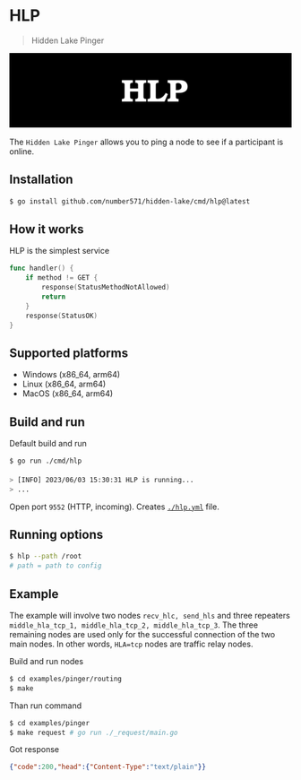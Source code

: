# HLP

> Hidden Lake Pinger

<img src="images/hlp_logo.png" alt="hlp_logo.png"/>

The `Hidden Lake Pinger` allows you to ping a node to see if a participant is online.

## Installation

```bash
$ go install github.com/number571/hidden-lake/cmd/hlp@latest
```

## How it works

HLP is the simplest service

```go
func handler() {
    if method != GET {
        response(StatusMethodNotAllowed)
        return
    }
    response(StatusOK)
}
```

## Supported platforms

- Windows (x86_64, arm64)
- Linux (x86_64, arm64)
- MacOS (x86_64, arm64)

## Build and run

Default build and run

```bash 
$ go run ./cmd/hlp

> [INFO] 2023/06/03 15:30:31 HLP is running...
> ...
```

Open port `9552` (HTTP, incoming).
Creates [`./hlp.yml`](./hlp.yml) file.

## Running options

```bash
$ hlp --path /root
# path = path to config
```

## Example

The example will involve two nodes `recv_hlc, send_hls` and three repeaters `middle_hla_tcp_1, middle_hla_tcp_2, middle_hla_tcp_3`. The three remaining nodes are used only for the successful connection of the two main nodes. In other words, `HLA=tcp` nodes are traffic relay nodes.

Build and run nodes
```bash
$ cd examples/pinger/routing
$ make
```

Than run command
```bash
$ cd examples/pinger
$ make request # go run ./_request/main.go
```

Got response
```json
{"code":200,"head":{"Content-Type":"text/plain"}}
```
